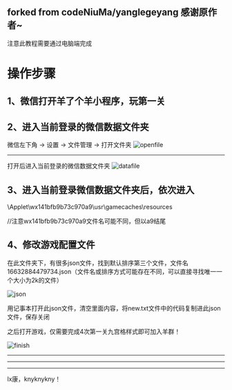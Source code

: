 forked from codeNiuMa/yanglegeyang
感谢原作者~
-------------------------------------------------------------------------------------------------------------

注意此教程需要通过电脑端完成

# 操作步骤
## 1、微信打开羊了个羊小程序，玩第一关

## 2、进入当前登录的微信数据文件夹
微信左下角 -> 设置 -> 文件管理 -> 打开文件夹
![openfile](https://github.com/codeNiuMa/yanglegeyang/blob/main/img-lib/Snipaste_2022-09-16_09-58-45.jpg)


***
打开后进入当前登录的微信数据文件夹
![datafile](https://github.com/codeNiuMa/yanglegeyang/blob/main/img-lib/Snipaste_2022-09-16_10-01-23.jpg)

## 3、进入当前登录微信数据文件夹后，依次进入
\Applet\wx141bfb9b73c970a9\usr\gamecaches\resources

//注意wx141bfb9b73c970a9文件名可能不同，但以a9结尾



## 4、修改游戏配置文件

在此文件夹下，有很多json文件，找到默认排序第三个文件，文件名16632884479734.json（文件名或排序方式可能存在不同，可以直接寻找唯一一个大小为2k的文件）

![json](https://github.com/codeNiuMa/yanglegeyang/blob/main/img-lib/Snipaste_2022-09-16_10-04-56.jpg)

用记事本打开此json文件，清空里面内容，将new.txt文件中的代码复制进此json文件，保存关闭

之后打开游戏，仅需要完成4次第一关九宫格样式即可加入羊群！

![finish](https://github.com/codeNiuMa/yanglegeyang/blob/main/img-lib/9993c3ac88b4a06f473a4dd3109cdb6.png)

***
***
***
lx康，knyknykny！

